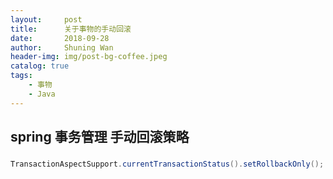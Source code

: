 ```yaml
---
layout:     post
title:      关于事物的手动回滚
date:       2018-09-28
author:     Shuning Wan
header-img: img/post-bg-coffee.jpeg
catalog: true
tags:
    - 事物
    - Java
---
```

## spring 事务管理 手动回滚策略
### 
```java
TransactionAspectSupport.currentTransactionStatus().setRollbackOnly();
```